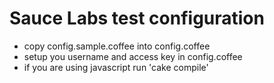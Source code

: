 # Sauce Labs test configuration

+ copy config.sample.coffee into config.coffee
+ setup you username and access key in config.coffee
+ if you are using javascript run 'cake compile'
